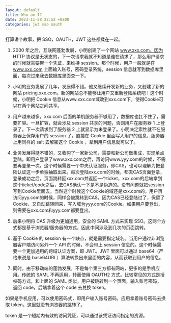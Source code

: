 ```yaml
---
layout: default
title: Who am I?
date: 2023-11-28 22:52 +0800
categories: jwt sso oauth
---
```


打算讲个故事，把 SSO，OAUTH，JWT 这些都揉在一起。

1. 2000 年之后，互联网蓬勃发展，小明创建了一个网站 www.xxx.com。因为 HTTP 协议是无状态的，下一次请求我就不知道是谁在请求了，那么用户请求的时候就需要带一个凭证，来维持 session。那个时候，用户一般就是在 www.xxx.com 上面输入账号，密码登录系统，session 信息就写到数据库里面，每次过来我去数据库里面查一下。

2. 小明的业务发展了几年，发展得不错。他又继续开发新的业务，又创建了新的网站 pricing.xxx.com。新的网站总不能够让用户又重新登陆系统吧！这个时候，小明把 Cookie 信息从www.xxx.com域改到xxx.com下，使得Cookie可以在两个网站之间共享。

3. 用户越来越多，xxx.com 后面的单机服务器不够用了，数据库也扛不住了，需要扩容。一旦扩容，就会涉及 session 共享的问题，否则用户在服务器 1 上登录了，下一次请求到了服务器 2 上就显示为未登录了。小明决定索性就不在服务器上保存用户的 session 了，直接在 Cookie 里面写入用户的信息，服务器上用同样的 salt 去解密这个 Cookie ，拿到用户信息就可以了。

4. 业务发展得挺不错的，又收购了一家新公司，需要和新公司做集成，实现单点登陆，即用户登录了www.xxx.com之后，再访问www.yyy.com的时候，不需要再登录一次。这个时候需要一个中央认证服务，即CAS，也可以理解为把登陆认证这一步单独抽取出来。每次登陆xxx.com的时候，都去CAS页面登录，登录成功之后，页面跳转回xxx.com并返回一个ticket，xxx.com的后端拿到这个ticket/code之后，去CAS确认一下是不是伪造的。没有问题就把session写到Cookie里面去，当然这个时候这个Cookie的域还是xxx.com的。用户再访问yyy.com的时候，同样会被跳转到CAS，因为CAS已经登陆过了，保留了Cookie，又自动跳转回来，写入域为yyy.com的Cookie。如果用户要登出，则需要在xxx.com和yyy.com都要登出。

5. 后来小明将 CAS 升级为更加通用，安全的 SAML 方式来实现 SSO。这两个方式都是基于浏览器/服务器的方式，因此中间涉及到几次的页面跳转。

6. 基于 Cookie 的 session 有一个缺点，就是需要指定域名。当用户通过非浏览器客户端访问另外一个 API 的时候，不会带上 session 信息的。这个时候需要一个更加通用的跨域认证方案，即 JWT。JWT 里面可以通过 base64（严格来说是 base64URL）算法转换出来里面的内容，从而获取到用户的信息。

7. 同时，由于移动端的蓬勃发展，不是每个第三方都有网站，更多的是手机应用。传统的 SAML 不再适用，转而使用 OAUTH2 方式。比较常见的方式是授权码方式，和上面的 SAML 类似，用户被跳转到一个页面，输入账号密码，返回 code，后端拿着这个 code 去兑换 token。

如果是手机应用，可以使用密码式，即用户输入账号密码，应用拿着账号密码去换取 token。这里就没有浏览器的跳转了。

token 是一个短期内有效的访问凭证，可以通过该凭证访问指定的资源。
